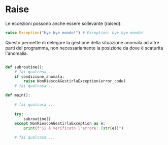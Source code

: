 # Raise

Le eccezioni possono anche essere sollevante (raised):

```python
raise Exception("bye bye mondo!") # Exception: bye bye mondo!
```

Questo permette di delegare la gestione della situazione anomala ad altre parti del programma, non necessariamente la posizione da dove è scaturita l'anomalia.

```python

def subroutine():
    # fai qualcosa ...
    if condizione_anomala:
        raise NonRiescoAGestirlaException(error_code)
    # fai qualcosa ...

def main():
    
    # fai qualcosa ...
    
    try:
        subroutine()
    except NonRiescoAGestirlaException as e:
        print(f"Si è verificato l'errore: {str(e)}")

    # fai qualcosa ...

```

